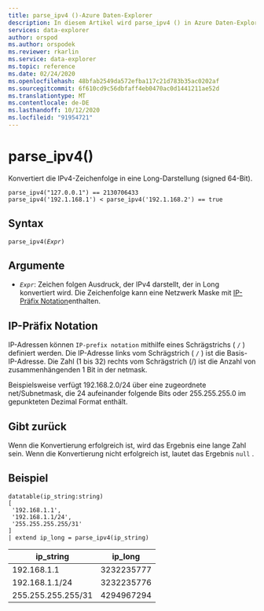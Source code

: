 ```yaml
---
title: parse_ipv4 ()-Azure Daten-Explorer
description: In diesem Artikel wird parse_ipv4 () in Azure Daten-Explorer beschrieben.
services: data-explorer
author: orspod
ms.author: orspodek
ms.reviewer: rkarlin
ms.service: data-explorer
ms.topic: reference
ms.date: 02/24/2020
ms.openlocfilehash: 48bfab2549da572efba117c21d783b35ac0202af
ms.sourcegitcommit: 6f610cd9c56dbfaff4eb0470ac0d1441211ae52d
ms.translationtype: MT
ms.contentlocale: de-DE
ms.lasthandoff: 10/12/2020
ms.locfileid: "91954721"
---
```

# <a name="parse_ipv4"></a>parse_ipv4()

Konvertiert die IPv4-Zeichenfolge in eine Long-Darstellung (signed 64-Bit).

```kusto
parse_ipv4("127.0.0.1") == 2130706433
parse_ipv4('192.1.168.1') < parse_ipv4('192.1.168.2') == true
```

## <a name="syntax"></a>Syntax

`parse_ipv4(`*`Expr`*`)`

## <a name="arguments"></a>Argumente

* *`Expr`*: Zeichen folgen Ausdruck, der IPv4 darstellt, der in Long konvertiert wird. Die Zeichenfolge kann eine Netzwerk Maske mit [IP-Präfix Notation](#ip-prefix-notation)enthalten.

## <a name="ip-prefix-notation"></a>IP-Präfix Notation

IP-Adressen können `IP-prefix notation` mithilfe eines Schrägstrichs ( `/` ) definiert werden.
Die IP-Adresse links vom Schrägstrich ( `/` ) ist die Basis-IP-Adresse. Die Zahl (1 bis 32) rechts vom Schrägstrich (/) ist die Anzahl von zusammenhängenden 1 Bit in der netmask.

Beispielsweise verfügt 192.168.2.0/24 über eine zugeordnete net/Subnetmask, die 24 aufeinander folgende Bits oder 255.255.255.0 im gepunkteten Dezimal Format enthält.

## <a name="returns"></a>Gibt zurück

Wenn die Konvertierung erfolgreich ist, wird das Ergebnis eine lange Zahl sein.
Wenn die Konvertierung nicht erfolgreich ist, lautet das Ergebnis `null` .
 
## <a name="example"></a>Beispiel

<!-- csl: https://help.kusto.windows.net/Samples -->
```kusto
datatable(ip_string:string)
[
 '192.168.1.1',
 '192.168.1.1/24',
 '255.255.255.255/31'
]
| extend ip_long = parse_ipv4(ip_string)
```

|ip_string|ip_long|
|---|---|
|192.168.1.1|3232235777|
|192.168.1.1/24|3232235776|
|255.255.255.255/31|4294967294|
